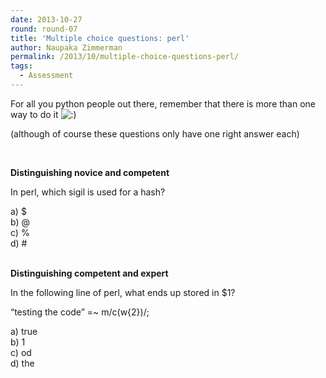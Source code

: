 ```yaml
---
date: 2013-10-27
round: round-07
title: 'Multiple choice questions: perl'
author: Naupaka Zimmerman
permalink: /2013/10/multiple-choice-questions-perl/
tags:
  - Assessment
---
```

For all you python people out there, remember that there is more than one way to do it <img src="http://localhost:8080/wp-includes/images/smilies/icon_smile.gif" alt=":)" class="wp-smiley" />

(although of course these questions only have one right answer each)

&nbsp;

**Distinguishing novice and competent**

In perl, which sigil is used for a hash?

a) $  
b) @  
c) %  
d) #

&nbsp;  
**Distinguishing competent and expert**

In the following line of perl, what ends up stored in $1?

&#8220;testing the code&#8221; =~ m/c(w{2})/;

a) true  
b) 1  
c) od  
d) the

